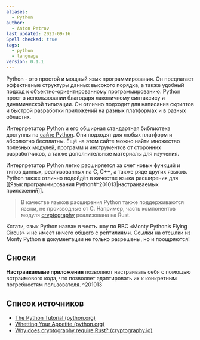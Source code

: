 ```yaml
---
aliases:
  - Python
author:
  - Anton Petrov
last updated: 2023-09-16
Spell checked: true
tags:
  - python
  - language
version: 0.1.1
---
```

Python - это простой и мощный язык программирования. Он предлагает эффективные структуры данных высокого порядка, а также удобный подход к объектно-ориентированному программированию. Python прост в использовании благодаря лаконичному синтаксису и динамической типизации. Он отлично подходит для написания скриптов и быстрой разработки приложений на разных платформах и в разных областях.

Интерпретатор Python и его обширная стандартная библиотека доступны на [сайте Python](https://www.python.org/). Они подходят для любых платформ и абсолютно бесплатны. Ещё на этом сайте можно найти множество полезных модулей, программ и инструментов от сторонних разработчиков, а также дополнительные материалы для изучения.

Интерпретатор Python легко расширяется за счет новых функций и типов данных, реализованных на C, C++, а также ряде других языков. Python также отлично подойдёт в качестве языка расширения для [[Язык программирования Python#^201013|настраиваемых приложений]].

> В качестве языков расширения Python также поддерживаются языки, не производные от C. Например, часть компонентов модуля [cryptography](https://cryptography.io/en/latest/) реализована на Rust.

Кстати, язык Python назван в честь шоу по BBC «Monty Python’s Flying Circus» и не имеет ничего общего с рептилиями. Ссылки на отсылки из Monty Python в документации не только разрешены, но и поощряются!

## Сноски

**Настраиваемые приложения** позволяют настраивать себя с помощью встраимового кода, что позволяет адаптировать их к конкретным потребностям пользователя. ^201013
## Список источников

- [The Python Tutorial (python.org)](https://docs.python.org/3/tutorial/index.html)
- [Whetting Your Appetite (python.org)](https://docs.python.org/3/tutorial/appetite.html)
- [Why does cryptography require Rust? (cryptography.io)](https://cryptography.io/en/latest/faq/#why-does-cryptography-require-rust)
